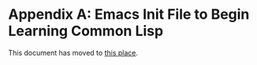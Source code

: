 Appendix A: Emacs Init File to Begin Learning Common Lisp
=========================================================

This document has moved to
[this place](https://github.com/susam/emacs4cl).
